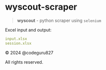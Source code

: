 # wyscout-scraper

> **wyscout** - python scraper using `selenium`

Excel input and output:

```yaml
input.xlsx
session.xlsx
```

&copy; 2024 @codeguru827

All rights reserved.
